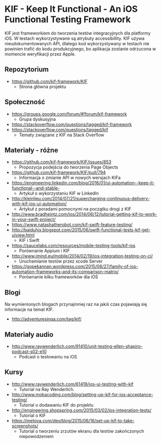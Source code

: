 # KIF - Keep It Functional - An iOS Functional Testing Framework
KIF jest frameworkiem do tworzenia testów integracyjnych dla platformy iOS. W testach wykorzystywane są atrybuty accessibillity.
KIF używa nieudokumentowanych API, dlatego kod wykorzystywany w testach nie powinien trafić do kodu produkcyjnego, bo aplikacja zostanie odrzucona w momencie weryfikacji przez Apple. 


## Repozytorium

* https://github.com/kif-framework/KIF
    * Strona główna projektu

## Społeczność

* https://groups.google.com/forum/#!forum/kif-framework
    * Grupa dyskusyjna
* https://stackoverflow.com/questions/tagged/kif-framework
* https://stackoverflow.com/questions/tagged/kif
    * Tematy związane z KIF na Stack Overflow

## Materiały - różne

* https://github.com/kif-framework/KIF/issues/853
    * Propozycja podejścia do tworzenia Page Objects
* https://github.com/kif-framework/KIF/pull/794
    * Informacja o zmianie API w nowych wersjach KIFa
* https://engineering.linkedin.com/blog/2016/01/ui-automation--keep-it-functional--and-stable-
    * Artykuł o wykorzystaniu KIF w LinkedIn
* http://kleinlieu.com/2014/07/21/supercharging-continuous-delivery-with-kif-ios-ui-automation/
    * Artykuł z poradami pomocnymi na początku drogi z KIF
* http://www.bradheintz.com/ios/2014/06/12/tutorial-getting-kif-to-work-in-your-swift-project/
* https://www.natashatherobot.com/kif-swift-feature-testing/
* http://baiduhix.blogspot.com/2015/06/swift-functional-tests-kif-get-uiview.html
    * KIF i Swift
*  https://saucelabs.com/resources/mobile-testing-tools/kif-ios
    * Porównanie Appium i KIF
* http://www.imind.eu/mobile/2014/02/19/ios-integration-testing-on-ci/
    * Uruchamianie testów przez xcode Server
* https://gopekannan.wordpress.com/2015/08/27/family-of-ios-automation-frameworks-and-its-comparison-matrix/
    * Porównanie kilku frameworków dla iOS

## Blogi
Na wymienionych blogach przynajmniej raz na jakiś czas pojawiają się informacje na temat KIF.

* http://adventuresinqa.com/tag/kif/

## Materiały audio

* http://www.raywenderlich.com/91410/unit-testing-ellen-shapiro-podcast-s02-e10
    * Podcast o testowaniu na iOS

## Kursy

* http://www.raywenderlich.com/61419/ios-ui-testing-with-kif
    * Tutorial na Ray Wenderlich.
* http://www.mokacoding.com/blog/setting-up-kif-for-ios-acceptance-testing/
    * Tutorial o dodawaniu KIF do projektu
* http://engineering.shopspring.com/2015/03/02/ios-integration-tests/
    * Tutorial o KIF
* https://metova.com/dev/blog/2015/06/16/set-up-kif-to-take-screenshots/
    * Tutorial o tworzeniu zrzutów ekranu dla testów zakończonych niepowodzeniem
